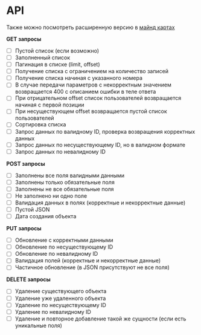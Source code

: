 # API 
Также можно посмотреть расширенную версию в [майнд картах](https://mm.tt/app/map/3284689338?t=3q3fDQrawy)

**GET запросы**
- [ ] Пустой список (если возможно)
- [ ] Заполненный список
- [ ] Пагинация в списке (limit, offset)
- [ ] Получение списка с ограничением на количество записей
- [ ] Получение списка начиная с указанного номера
- [ ] В случае передачи параметров с некорректным значением возвращается 400 с описанием ошибки в теле ответа
- [ ] При отрицательном offset список пользователей возвращается начиная с первой позиции
- [ ] При несуществующем offset возвращается пустой список пользователей
- [ ] Сортировка списка
- [ ] Запрос данных по валидному ID, проверка возвращения корректных данных
- [ ] Запрос данных по несуществующему ID, но в валидном формате
- [ ] Запрос данных по невалидному ID

**POST запросы**
- [ ] Заполнены все поля валидными данными
- [ ] Заполнены только обязательные поля
- [ ] Заполнены не все обязательные поля
- [ ] Не заполнено ни одно поле
- [ ] Валидация данных в полях (корректные и некорректные данные)
- [ ] Пустой JSON
- [ ] Дата создания объекта

**PUT запросы**
- [ ] Обновление с корректными данными
- [ ] Обновление по несуществующему ID
- [ ] Обновление по невалидному ID
- [ ] Валидация полей (корректные и некорректные данные)
- [ ] Частичное обновление (в JSON присутствуют не все поля)

**DELETE запросы**
- [ ] Удаление существующего объекта
- [ ] Удаление уже удаленного объекта
- [ ] Удаление по несуществующему ID
- [ ] Удаление по невалидному ID
- [ ] Удаление и повторное добавление такой же сущности (если есть уникальные поля)
